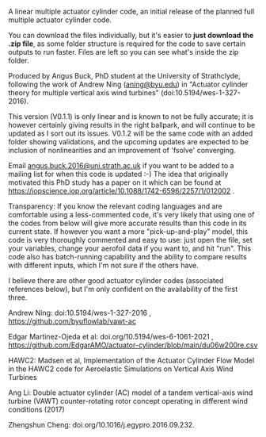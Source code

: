 A linear multiple actuator cylinder code, an initial release of the planned full multiple actuator cylinder code.

You can download the files individually, but it's easier to **just download the .zip file**, as some folder structure is required for the code to save certain outputs to run faster. Files are left so you can see what's inside the zip folder.


Produced by Angus Buck, PhD student at the University of Strathclyde, following the work of Andrew Ning (aning@byu.edu) in "Actuator cylinder theory for multiple vertical axis wind turbines" (doi:10.5194/wes-1-327-2016).


This version (V0.1.1) is only linear and is known to not be fully accurate; it is however certainly giving results in the right ballpark, and will continue to be updated as I sort out its issues. V0.1.2 will be the same code with an added folder showing validations, and the upcoming updates are expected to be inclusion of nonlinearities and an improvement of 'fsolve' converging.

Email angus.buck.2016@uni.strath.ac.uk if you want to be added to a mailing list for when this code is updated :-) The idea that originally motivated this PhD study has a paper on it which can be found at https://iopscience.iop.org/article/10.1088/1742-6596/2257/1/012002 .


Transparency: If you know the relevant coding languages and are comfortable using a less-commented code, it's very likely that using one of the codes from below will give more accurate results than this code in its current state. If however you want a more "pick-up-and-play" model, this code is very thoroughly commented and easy to use: just open the file, set your variables, change your aerofoil data if you want to, and hit "run". This code also has batch-running capability and the ability to compare results with different inputs, which I'm not sure if the others have.


I believe there are other good actuator cylinder codes (associated references below), but I'm only confident on the availability of the first three.

Andrew Ning: doi:10.5194/wes-1-327-2016 , https://github.com/byuflowlab/vawt-ac

Edgar Martinez-Ojeda et al: doi.org/10.5194/wes-6-1061-2021 , https://github.com/EdgarAMO/actuator-cylinder/blob/main/du06w200re.csv

HAWC2: Madsen et al, Implementation of the Actuator Cylinder Flow Model in the HAWC2 code for Aeroelastic Simulations on Vertical Axis Wind Turbines

Ang Li: Double actuator cylinder (AC) model of a tandem vertical-axis wind turbine (VAWT) counter-rotating rotor concept operating in different wind conditions (2017)

Zhengshun Cheng: doi.org/10.1016/j.egypro.2016.09.232. 
